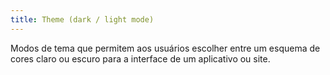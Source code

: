 ```yaml
---
title: Theme (dark / light mode)
---
```


Modos de tema que permitem aos usuários escolher entre um esquema de cores claro ou escuro para a interface de um aplicativo ou site.
